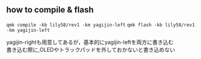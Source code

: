 ## how to compile & flash

```qmk compile -kb lily58/rev1 -km yagijin-left```
```qmk flash -kb lily58/rev1 -km yagijin-left```

yagijin-rightも用意してあるが，基本的にyagijin-leftを両方に書き込む   
書き込む際に,OLEDやトラックパッドを外しておかないと書き込めない   
